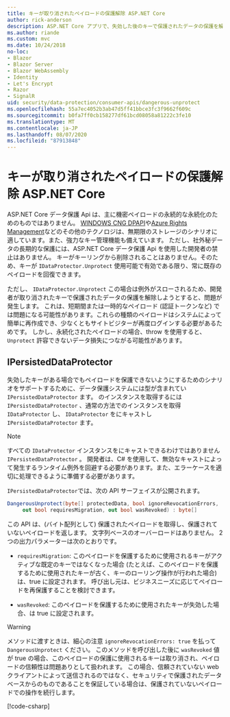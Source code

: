 ```yaml
---
title: キーが取り消されたペイロードの保護解除 ASP.NET Core
author: rick-anderson
description: ASP.NET Core アプリで、失効した後のキーで保護されたデータの保護を解除する方法について説明します。
ms.author: riande
ms.custom: mvc
ms.date: 10/24/2018
no-loc:
- Blazor
- Blazor Server
- Blazor WebAssembly
- Identity
- Let's Encrypt
- Razor
- SignalR
uid: security/data-protection/consumer-apis/dangerous-unprotect
ms.openlocfilehash: 55a7ec4052b3ab47d5ff41bbce3fc3f9662f609c
ms.sourcegitcommit: b0fa7ff0cb158277df61bcd08058a81222c3fe10
ms.translationtype: MT
ms.contentlocale: ja-JP
ms.lasthandoff: 08/07/2020
ms.locfileid: "87913848"
---
```

# <a name="unprotect-payloads-whose-keys-have-been-revoked-in-aspnet-core"></a>キーが取り消されたペイロードの保護解除 ASP.NET Core

<a name="data-protection-consumer-apis-dangerous-unprotect"></a>

ASP.NET Core データ保護 Api は、主に機密ペイロードの永続的な永続化のためのものではありません。 [WINDOWS CNG DPAPI](/windows/win32/seccng/cng-dpapi)や[Azure Rights Management](/rights-management/)などのその他のテクノロジは、無期限のストレージのシナリオに適しています。また、強力なキー管理機能も備えています。 ただし、社外秘データの長期的な保護には、ASP.NET Core データ保護 Api を使用した開発者の禁止はありません。 キーがキーリングから削除されることはありません。そのため、キーが `IDataProtector.Unprotect` 使用可能で有効である限り、常に既存のペイロードを回復できます。

ただし、 `IDataProtector.Unprotect` この場合は例外がスローされるため、開発者が取り消されたキーで保護されたデータの保護を解除しようとすると、問題が発生します。 これは、短期間または一時的なペイロード (認証トークンなど) では問題になる可能性があります。これらの種類のペイロードはシステムによって簡単に再作成でき、少なくともサイトビジターが再度ログインする必要があるためです。 しかし、永続化されたペイロードの場合、throw を使用すると、 `Unprotect` 許容できないデータ損失につながる可能性があります。

## <a name="ipersisteddataprotector"></a>IPersistedDataProtector

失効したキーがある場合でもペイロードを保護できないようにするためのシナリオをサポートするために、データ保護システムには型が含まれてい `IPersistedDataProtector` ます。 のインスタンスを取得するには `IPersistedDataProtector` 、通常の方法でのインスタンスを取得 `IDataProtector` し、 `IDataProtector` をにキャストし `IPersistedDataProtector` ます。

> [!NOTE]
> すべての `IDataProtector` インスタンスをにキャストできるわけではありません `IPersistedDataProtector` 。 開発者は、C# を使用して、無効なキャストによって発生するランタイム例外を回避する必要があります。また、エラーケースを適切に処理できるように準備する必要があります。

`IPersistedDataProtector`では、次の API サーフェイスが公開されます。

```csharp
DangerousUnprotect(byte[] protectedData, bool ignoreRevocationErrors,
     out bool requiresMigration, out bool wasRevoked) : byte[]
```

この API は、(バイト配列として) 保護されたペイロードを取得し、保護されていないペイロードを返します。 文字列ベースのオーバーロードはありません。 2つの出力パラメーターは次のとおりです。

* `requiresMigration`: このペイロードを保護するために使用されるキーがアクティブな既定のキーではなくなった場合 (たとえば、このペイロードを保護するために使用されたキーが古く、キーのローリング操作が行われた場合) は、true に設定されます。 呼び出し元は、ビジネスニーズに応じてペイロードを再保護することを検討できます。

* `wasRevoked`: このペイロードを保護するために使用されたキーが失効した場合、は true に設定されます。

>[!WARNING]
> メソッドに渡すときは、細心の注意 `ignoreRevocationErrors: true` を払って `DangerousUnprotect` ください。 このメソッドを呼び出した後に `wasRevoked` 値が true の場合、このペイロードの保護に使用されるキーは取り消され、ペイロードの信頼性は問題ありとして扱われます。 この場合、信頼されていない web クライアントによって送信されるのではなく、セキュリティで保護されたデータベースからのものであることを保証している場合は、保護されていないペイロードでの操作を続行します。

[!code-csharp[](dangerous-unprotect/samples/dangerous-unprotect.cs)]
